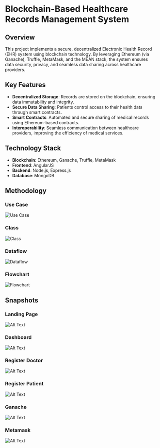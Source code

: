 # Blockchain-Based Healthcare Records Management System

## Overview
This project implements a secure, decentralized Electronic Health Record (EHR) system using blockchain technology. By leveraging Ethereum (via Ganache), Truffle, MetaMask, and the MEAN stack, the system ensures data security, privacy, and seamless data sharing across healthcare providers.

## Key Features
- **Decentralized Storage**: Records are stored on the blockchain, ensuring data immutability and integrity.
- **Secure Data Sharing**: Patients control access to their health data through smart contracts.
- **Smart Contracts**: Automated and secure sharing of medical records using Ethereum-based contracts.
- **Interoperability**: Seamless communication between healthcare providers, improving the efficiency of medical services.

## Technology Stack
- **Blockchain**: Ethereum, Ganache, Truffle, MetaMask
- **Frontend**: AngularJS
- **Backend**: Node.js, Express.js
- **Database**: MongoDB

## Methodology
### Use Case
![Use Case](./img/usecase.jpg)
### Class
![Class](./img/class.jpg)
### Dataflow
![Dataflow](./img/dfd.jpg)
### Flowchart
![Flowchart](./img/flowchart.jpg)

## Snapshots
### Landing Page
![Alt Text](./img/landingpage.jpg)
### Dashboard
![Alt Text](./img/dashboard.jpg)
### Register Doctor
![Alt Text](./img/docreg.jpg)
### Register Patient
![Alt Text](./img/patreg.jpg)
### Ganache
![Alt Text](./img/ganache.jpg)
### Metamask
![Alt Text](./img/metamask.jpg)
